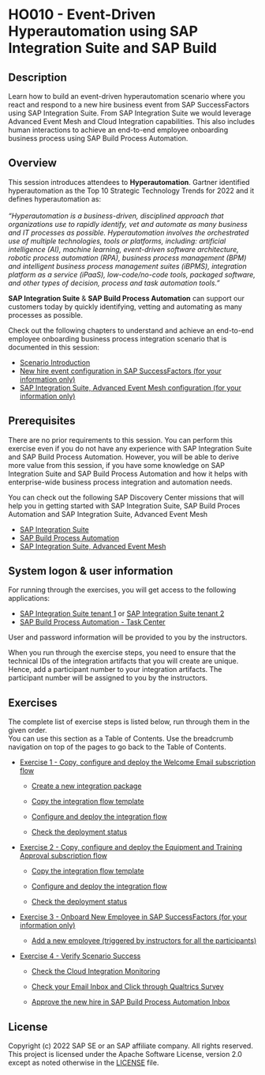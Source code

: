 # HO010 - Event-Driven Hyperautomation using SAP Integration Suite and SAP Build

## Description

Learn how to build an event-driven hyperautomation scenario where you react and respond to a new hire business event from SAP SuccessFactors using SAP Integration Suite. From SAP Integration Suite we would leverage Advanced Event Mesh and Cloud Integration capabilities.
This also includes human interactions to achieve an end-to-end employee onboarding business process using SAP Build Process Automation.


## Overview
  
This session introduces attendees to <b>Hyperautomation</b>. Gartner identified hyperautomation as the Top 10 Strategic Technology Trends for 2022 and it defines hyperautomation as:
<br/><br/>
<i>“Hyperautomation is a business-driven, disciplined approach that organizations use to rapidly identify, vet and automate as many business and IT processes as possible. Hyperautomation involves the orchestrated use of multiple technologies, tools or platforms, including: artificial intelligence (AI), machine learning, event-driven software architecture, robotic process automation (RPA), business process management (BPM) and intelligent business process management suites (iBPMS), integration platform as a service (iPaaS), low-code/no-code tools, packaged software, and other types of decision, process and task automation tools.”</i>


<b>SAP Integration Suite</b> & <b>SAP Build Process Automation</b> can support our customers today by quickly identifying, vetting and automating as many processes as possible.

Check out the following chapters to understand and achieve an end-to-end employee onboarding business process integration scenario that is documented in this session:

- [Scenario Introduction](intro/intro1)
- [New hire event configuration in SAP SuccessFactors (for your information only)](intro/intro2) 
- [SAP Integration Suite, Advanced Event Mesh configuration (for your information only)](intro/intro3) 


## Prerequisites

There are no prior requirements to this session. You can perform this exercise even if you do not have any experience with SAP Integration Suite and SAP Build Process Automation. However, you will be able to derive more value from this session, if you have some knowledge on SAP Integration Suite and SAP Build Process Automation and how it helps with enterprise-wide business process integration and automation needs.

You can check out the following SAP Discovery Center missions that will help you in getting started with SAP Integration Suite, SAP Build Proces Automation and SAP Integration Suite, Advanced Event Mesh 

* [SAP Integration Suite](https://discovery-center.cloud.sap/serviceCatalog/integration-suite)
* [SAP Build Process Automation](https://discovery-center.cloud.sap/serviceCatalog/sap-build-process-automation)
* [SAP Integration Suite, Advanced Event Mesh](https://discovery-center.cloud.sap/serviceCatalog/advanced-event-mesh)

## System logon & user information

For running through the exercises, you will get access to the following applications:
- [SAP Integration Suite tenant 1](https://teched-us01.integrationsuite.cfapps.us10-002.hana.ondemand.com/) or [SAP Integration Suite tenant 2](https://teched-us02.integrationsuite.cfapps.us10-002.hana.ondemand.com/)
- [SAP Build Process Automation - Task Center](https://teched-2022-in260-tk4694cz.sap-process-automation.cfapps.us10.hana.ondemand.com/comsapspaprocessautomation.comsapspainbox/inbox.html)

User and password information will be provided to you by the instructors.

When you run through the exercise steps, you need to ensure that the technical IDs of the integration artifacts that you will create are unique. Hence, add a participant number to your integration artifacts. The participant number will be assigned to you by the instructors.

## Exercises

The complete list of exercise steps is listed below, run through them in the given order.
<br>You can use this section as a Table of Contents. Use the breadcrumb navigation on top of the pages to go back to the Table of Contents.

- [Exercise 1 - Copy, configure and deploy the Welcome Email subscription flow](exercises/ex1/README.md)

    - [Create a new integration package](exercises/ex1/ex11/README.md)

    - [Copy the integration flow template](exercises/ex1/ex12/README.md)

    - [Configure and deploy the integration flow](exercises/ex1/ex13/README.md)

    - [Check the deployment status](exercises/ex1/ex14/README.md)
      
- [Exercise 2 - Copy, configure and deploy the Equipment and Training Approval subscription flow](exercises/ex2/README.md)

    - [Copy the integration flow template](exercises/ex2/ex21/README.md)

    - [Configure and deploy the integration flow](exercises/ex2/ex22/README.md)

    - [Check the deployment status](exercises/ex2/ex23/README.md)
      
- [Exercise 3 - Onboard New Employee in SAP SuccessFactors (for your information only)](exercises/ex3/README.md)

    - [Add a new employee (triggered by instructors for all the participants)](/exercises/ex3/ex31)
      
- [Exercise 4 - Verify Scenario Success](exercises/ex4/README.md)

    - [Check the Cloud Integration Monitoring](/exercises/ex4/ex41)
      
    - [Check your Email Inbox and Click through Qualtrics Survey](/exercises/ex4/ex42)
      
    - [Approve the new hire in SAP Build Process Automation Inbox](/exercises/ex4/ex43)


## License

Copyright (c) 2022 SAP SE or an SAP affiliate company. All rights reserved. This project is licensed under the Apache Software License, version 2.0 except as noted otherwise in the [LICENSE](LICENSES/Apache-2.0.txt) file.
